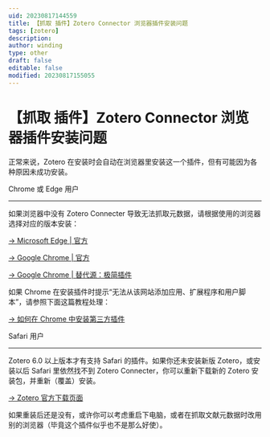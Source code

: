 ```yaml
---
uid: 20230817144559
title: 【抓取 插件】Zotero Connector 浏览器插件安装问题
tags: [zotero]
description:
author: winding
type: other
draft: false
editable: false
modified: 20230817155055
---
```


# 【抓取 插件】Zotero Connector 浏览器插件安装问题

正常来说，Zotero 在安装时会自动在浏览器里安装这一个插件，但有可能因为各种原因未成功安装。

Chrome 或 Edge 用户

---

如果浏览器中没有 Zotero Connecter 导致无法抓取元数据，请根据使用的浏览器选择对应的版本安装：

[\-> Microsoft Edge | 官方](https://microsoftedge.microsoft.com/addons/detail/zotero-connector/nmhdhpibnnopknkmonacoephklnflpho)

[\-> Google Chrome | 官方](https://chrome.google.com/webstore/detail/zotero-connector/ekhagklcjbdpajgpjgmbionohlpdbjgc?hl=zh)

[\-> Google Chrome | 替代源：极简插件](https://chrome.zzzmh.cn/info?token=ekhagklcjbdpajgpjgmbionohlpdbjgc)

如果 Chrome 在安装插件时提示“无法从该网站添加应用、扩展程序和用户脚本”，请参照下面这篇教程处理：

[\-> 如何在 Chrome 中安装第三方插件](https://chrome.zzzmh.cn/help?token=setup)

Safari 用户

---

Zotero 6.0 以上版本才有支持 Safari 的插件。如果你还未安装新版 Zotero，或安装以后 Safari 里依然找不到 Zotero Connecter，你可以重新下载新的 Zotero 安装包，并重新（覆盖）安装。

[\-> Zotero 官方下载页面](https://www.zotero.org/download/)

如果重装后还是没有，或许你可以考虑重启下电脑，或者在抓取文献元数据时改用别的浏览器（毕竟这个插件似乎也不是那么好使）。
